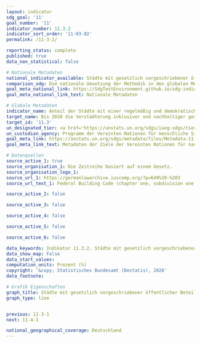 ```yaml
---
layout: indicator
sdg_goal: '11'
goal_number: '11'
indicator_number: 11.3.2
indicator_sort_order: '11-03-02'
permalink: /11-3-2/

reporting_status: complete
published: true
data_non_statistical: false

# Nationale Metadaten
national_indicator_available: Städte mit gesetzlich vorgeschriebener öffentlicher Beteiligung bei der Stadtplanung
comparison_sdg: Die nationale Umsetzung der Methodik in den globalen Metadaten und die Rolle des Statistischen Bundesamts sind unklar. Weder der Umfang der deutschen Städte noch die 5 lokalen Gutachter/Experten sind festgelegt.
goal_meta_national_link: https://SdgTestEnvironment.github.io/sdg-indicators/public/MetaDe/11.3.2.pdf
goal_meta_national_link_text: Nationale Metadaten

# Globale Metadaten
indicator_name: Anteil der Städte mit einer regelmäßig und demokratisch arbeitenden direkten Beteiligungsstruktur der Zivilgesellschaft an der Stadtplanung und -verwaltung
target_name: Bis 2030 die Verstädterung inklusiver und nachhaltiger gestalten und die Kapazitäten für eine partizipatorische, integrierte und nachhaltige Siedlungsplanung und -steuerung in allen Ländern verstärken
target_id: '11.3'
un_designated_tier: <a href='https://unstats.un.org/sdgs/iaeg-sdgs/tier-classification/' title='Klicken Sie hier um weitere Informationen zur UN-Tier-Klassifikation zu erhalten.'>Tier II</a>
un_custodian_agency: Programm der Vereinten Nationen für menschliche Siedlungen (UN-Habitat)
goal_meta_link: https://unstats.un.org/sdgs/metadata/files/Metadata-11-03-02.pdf
goal_meta_link_text: Metadaten der Ziele der Vereinten Nationen für nachhaltige Entwicklung

# Datenquellen
source_active_1: true
source_organisation_1: Die Zeitreihe basiert auf einem Gesetz.
source_organisation_logo_1: 
source_url_1: https://germanlawarchive.iuscomp.org/?p=649%20-%203
source_url_text_1: Federal Building Code (chapter one, subdivision one, section three)

source_active_2: false

source_active_3: false

source_active_4: false

source_active_5: false

source_active_6: false

data_keywords: Indikator 11.3.2, Städte mit gesetzlich vorgeschriebener öffentlicher Beteiligung bei der Stadtplanung, Programm der Vereinten Nationen für menschliche Siedlungen (UN-Habitat)
data_show_map: False
data_start_values: 
computation_units: Prozent (%)
copyright: '&copy; Statistisches Bundesamt (Destatis), 2020'
data_footnote: 

# Grafik Eigenschaften
graph_title: Städte mit gesetzlich vorgeschriebener öffentlicher Beteiligung bei der Stadtplanung
graph_type: line


previous: 11-3-1
next: 11-4-1

national_geographical_coverage: Deutschland
---
```


<span></span>